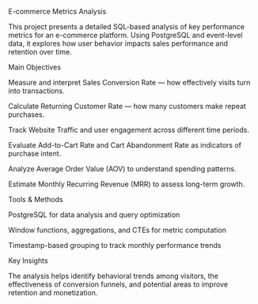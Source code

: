 E-commerce Metrics Analysis

This project presents a detailed SQL-based analysis of key performance metrics for an e-commerce platform.
Using PostgreSQL and event-level data, it explores how user behavior impacts sales performance and retention over time.

Main Objectives

Measure and interpret Sales Conversion Rate — how effectively visits turn into transactions.

Calculate Returning Customer Rate — how many customers make repeat purchases.

Track Website Traffic and user engagement across different time periods.

Evaluate Add-to-Cart Rate and Cart Abandonment Rate as indicators of purchase intent.

Analyze Average Order Value (AOV) to understand spending patterns.

Estimate Monthly Recurring Revenue (MRR) to assess long-term growth.


Tools & Methods

PostgreSQL for data analysis and query optimization

Window functions, aggregations, and CTEs for metric computation

Timestamp-based grouping to track monthly performance trends


Key Insights

The analysis helps identify behavioral trends among visitors, the effectiveness of conversion funnels, and potential areas to improve retention and monetization.
